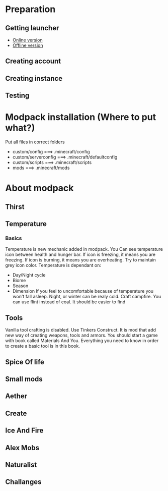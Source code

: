 # Preparation 
## Getting launcher
- [Online version](https://prismlauncher.org/) 
- [Offline version](https://github.com/Diegiwg/PrismLauncher-Cracked/releases/download/v8.4.1/PrismLauncher-Windows-MinGW-w64-Setup-v8.4.1.exe)
## Creating account
## Creating instance
## Testing

# Modpack installation (Where to put what?)
Put all files in correct folders
- custom/config        ===> .minecraft/config
- custom/serverconfig  ===> .minecraft/defaultconfig
- custom/scripts       ===> .minecraft/scripts
- mods                 ===> .minecraft/mods

# About modpack
## Thirst 
## Temperature
### Basics
Temperature is new mechanic added in modpack.
You Can see temperature icon between health and hunger bar.
If icon is freezing, it means you are freezing.
If icon is burning, it means you are overheating.
Try to maintain grey icon color.
Temperature is dependant on:
- Day/Night cycle
- Biome
- Season
- Dimension 
If you feel to uncomfortable because of temperature you won't fall asleep.
Night, or winter can be realy cold.
Craft campfire. You can use flint instead of coal. It should be easier to find

## Tools
Vanilla tool crafting is disabled. Use Tinkers Construct.
It is mod that add new way of creating weapons, tools and armors.
You should start a game with book called Materials And You.
Everything you need to know in order to create a basic tool is in this book.

## Spice Of life
## Small mods
## Aether
## Create
## Ice And Fire
## Alex Mobs
## Naturalist
## Challanges
